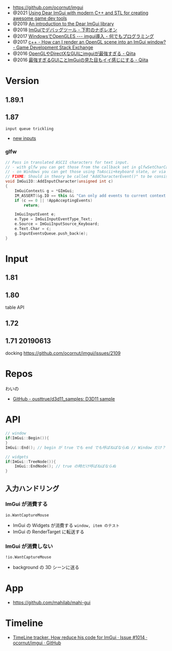 - https://github.com/ocornut/imgui
- @2021 [Using Dear ImGui with modern C++ and STL for creating awesome game dev tools](https://eliasdaler.github.io/using-imgui-with-sfml-pt2/)
- @2019 [An introduction to the Dear ImGui library](https://blog.conan.io/2019/06/26/An-introduction-to-the-Dear-ImGui-library.html)
- @2018 [ImGuiでデバッグツール - 下町のナポレオン](http://hikita12312.hatenablog.com/entry/2018/03/17/100535)
- @2017 [WindowsでOpenGLES --- imgui導入 - 何でもプログラミング](http://any-programming.hatenablog.com/entry/2017/04/26/112929)
- @2017 [c++ - How can I render an OpenGL scene into an ImGui window? - Game Development Stack Exchange](https://gamedev.stackexchange.com/questions/140693/how-can-i-render-an-opengl-scene-into-an-imgui-window)
- @2016 [OpenGLやDirectXなGUIにimguiが最強すぎる - Qiita](https://qiita.com/Ushio/items/446d78c881334919e156)
- @2016 [最強すぎるGUIことImGuiの見た目もイイ感じにする - Qiita](https://qiita.com/izumin5210/items/26eaed69eea2c4318fcd)

# Version
## 1.89.1
## 1.87
`input queue trickling`
- [new inputs](https://github.com/ocornut/imgui/wiki#inputs)

### glfw

```cpp
// Pass in translated ASCII characters for text input.
// - with glfw you can get those from the callback set in glfwSetCharCallback()
// - on Windows you can get those using ToAscii+keyboard state, or via the WM_CHAR message
// FIXME: Should in theory be called "AddCharacterEvent()" to be consistent with new API
void ImGuiIO::AddInputCharacter(unsigned int c)
{
    ImGuiContext& g = *GImGui;
    IM_ASSERT(&g.IO == this && "Can only add events to current context.");
    if (c == 0 || !AppAcceptingEvents)
        return;

    ImGuiInputEvent e;
    e.Type = ImGuiInputEventType_Text;
    e.Source = ImGuiInputSource_Keyboard;
    e.Text.Char = c;
    g.InputEventsQueue.push_back(e);
}
```

# Input

## 1.81
## 1.80
table API

## 1.72

## 1.71  20190613
docking https://github.com/ocornut/imgui/issues/2109

# Repos
わいの
- [GitHub - ousttrue/d3d11_samples: D3D11 sample](https://github.com/ousttrue/d3d11_samples)

# API
```c++
// window
if(ImGui::Begin()){
}
ImGui::End(); // begin が true でも end でも呼ばねばならぬ // Window だけ？

// widgets
if(ImGui::TreeNode()){
	ImGui::EndNode(); // true の時だけ呼ばねばならぬ
}
```

## 入力ハンドリング
### ImGui が消費する
`io.WantCaptureMouse`
- ImGui の Widgets が消費する
`window, item のテスト`
- ImGui の RenderTarget に転送する
### ImGui が消費しない
`!io.WantCaptureMouse`
- background の 3D シーンに送る

# App
- https://github.com/mahilab/mahi-gui

# Timeline
- [TimeLine tracker. How reduce his code for ImGui · Issue #1014 · ocornut/imgui · GitHub](https://github.com/ocornut/imgui/issues/1014)
